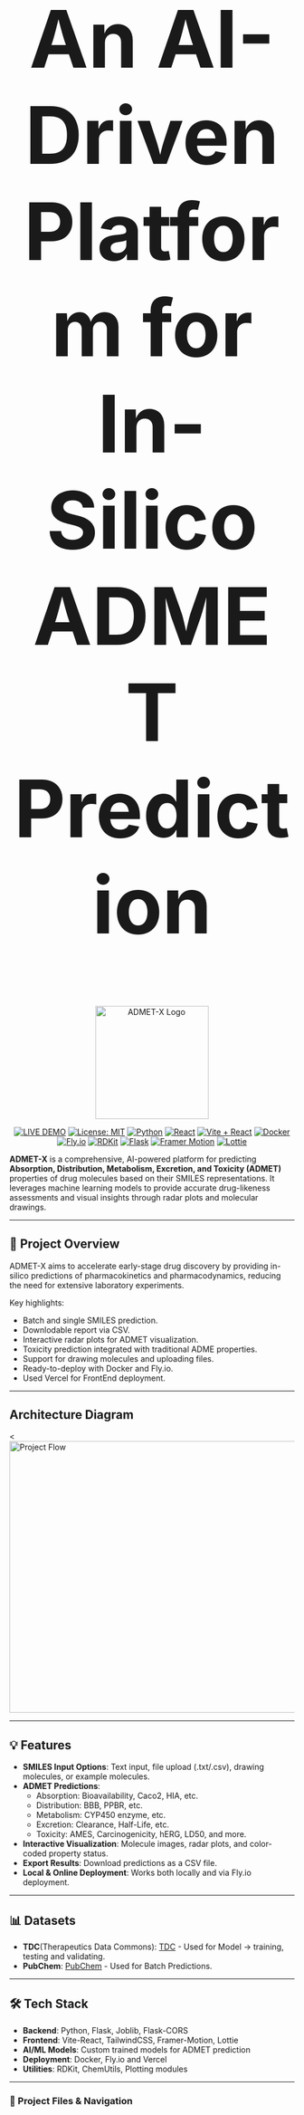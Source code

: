 <div align="center">

  <!-- Title -->
  <h1 style="font-size: 10em;">An AI-Driven Platform for In-Silico ADMET Prediction</h1>

  <!-- Logo -->
  <img width="200" height="200" alt="ADMET-X Logo" src="https://github.com/user-attachments/assets/5fe01a51-fec8-441e-a973-11cfdee642a1"/>


  <!-- Badges -->
  <p>
    <a href="https://admet-x.vercel.app/"><img src="https://img.shields.io/badge/Live-Demo-green" alt="LIVE DEMO"></a>
    <a href="LICENSE"><img src="https://img.shields.io/badge/License-MIT-yellow.svg" alt="License: MIT"></a>
    <a href="https://www.python.org/"><img src="https://img.shields.io/badge/Python-3.12-blue.svg" alt="Python"></a>
    <a href="https://reactjs.org/"><img src="https://img.shields.io/badge/React-18.2.0-blue.svg" alt="React"></a>
    <a href="https://vitejs.dev/"><img src="https://img.shields.io/badge/Vite-React-orange.svg" alt="Vite + React"></a>
    <a href="https://www.docker.com/"><img src="https://img.shields.io/badge/Docker-Container-blue.svg" alt="Docker"></a>
    <a href="https://fly.io/"><img src="https://img.shields.io/badge/Deployment-Fly.io-purple.svg" alt="Fly.io"></a>
    <a href="https://www.rdkit.org/"><img src="https://img.shields.io/badge/RDKit-Chemistry-green.svg" alt="RDKit"></a>
    <a href="https://flask.palletsprojects.com/"><img src="https://img.shields.io/badge/Flask-Backend-orange.svg" alt="Flask"></a>
    <a href="https://framer.com/motion/"><img src="https://img.shields.io/badge/FramerMotion-Animation-pink.svg" alt="Framer Motion"></a>
    <a href="https://lottiefiles.com/"><img src="https://img.shields.io/badge/Lottie-Animations-blue.svg" alt="Lottie"></a>
  </p>

</div>

**ADMET-X** is a comprehensive, AI-powered platform for predicting **Absorption, Distribution, Metabolism, Excretion, and Toxicity (ADMET)** properties of drug molecules based on their SMILES representations. It leverages machine learning models to provide accurate drug-likeness assessments and visual insights through radar plots and molecular drawings.

---

## 🚀 Project Overview

ADMET-X aims to accelerate early-stage drug discovery by providing in-silico predictions of pharmacokinetics and pharmacodynamics, reducing the need for extensive laboratory experiments.  

Key highlights:

- Batch and single SMILES prediction.
- Downlodable report via CSV.
- Interactive radar plots for ADMET visualization.
- Toxicity prediction integrated with traditional ADME properties.
- Support for drawing molecules and uploading files.
- Ready-to-deploy with Docker and Fly.io.
- Used Vercel for FrontEnd deployment.

---

## Architecture Diagram

<<img width="1092" height="480" alt="Project Flow" src="https://github.com/user-attachments/assets/4734ee12-fc9b-4723-bc22-7481fa63e5a0" />

---

## 💡 Features

- **SMILES Input Options**: Text input, file upload (.txt/.csv), drawing molecules, or example molecules.
- **ADMET Predictions**:
  - Absorption: Bioavailability, Caco2, HIA, etc.
  - Distribution: BBB, PPBR, etc.
  - Metabolism: CYP450 enzyme, etc.
  - Excretion: Clearance, Half-Life, etc.
  - Toxicity: AMES, Carcinogenicity, hERG, LD50, and more.
- **Interactive Visualization**: Molecule images, radar plots, and color-coded property status.
- **Export Results**: Download predictions as a CSV file.
- **Local & Online Deployment**: Works both locally and via Fly.io deployment.

---

## 📊 Datasets

- **TDC**(Therapeutics Data Commons): [TDC](https://tdcommons.ai/single_pred_tasks/overview/) - Used for Model -> training, testing and validating.
- **PubChem**: [PubChem](https://pubchem.ncbi.nlm.nih.gov/) - Used for Batch Predictions.

---

## 🛠 Tech Stack

- **Backend**: Python, Flask, Joblib, Flask-CORS
- **Frontend**: Vite-React, TailwindCSS, Framer-Motion, Lottie
- **AI/ML Models**: Custom trained models for ADMET prediction
- **Deployment**: Docker, Fly.io and Vercel
- **Utilities**: RDKit, ChemUtils, Plotting modules

---

### 📁 Project Files & Navigation
```bash
ADMET-X/
├── BackEnd/                # Flask backend code, app.py, utils, Models folder
├── FrontEnd/               # React frontend code
├── Model_predictions/      # Predicted ADMET results (optional storage)
├── Model_training/         # Scripts and notebooks for training ML models
├── Test_Model/             # Unit tests or test scripts for models
├── admet_data/             # Raw datasets used for training/testing
├── LICENSE                 # MIT License file
├── README.md               # Project README with badges, instructions, contributors
├── SECURITY.md             # Security policy and responsible disclosure
├── example.py              # Example script demonstrating usage
├── package-lock.json       # Frontend dependency lock file
├── package.json            # Frontend dependency definitions
└── paths.py                # Paths configuration for project directories/files
```

---

## ⚙️ Installation (Local Setup)

### **1. Clone the repository**
```bash
git clone https://github.com/yourusername/ADMET-X.git
cd ADMET/BackEnd
```

### **2. Setup Conda Environment**
```bash
conda env create -f environment.yml
conda activate admet_env
```

### **3. Run BackEnd**
```bash
python app.py
```
### **Running localhosts**
```bash
Backend will run at: http://127.0.0.1:8080
Test endpoint: http://127.0.0.1:8080/ → should return "Backend is running."
```

### **4. Setup FrontEnd**
```bash
cd ../FrontEnd
npm install
npm run dev
```

---

## 🌐 Deployment

### **1. Docker**
```bash
docker build -t admet-ai .
docker run -p 8080:8080 admet-ai
```

### **2. Fly.io**
```bash
"C:\Users\Rohith Reddy G K\.fly\bin\flyctl.exe" launch
```

---

## 🖥 Usage

- Input molecule SMILES via text, file, draw, or example.
- Click Predict.
- View interactive ADMET radar plots and molecular images.
- Optionally, download all results as CSV.

---

### 👥 Contributors
| Name                 | GitHub                                     | LinkedIn                                               |
| ---------------------| ------------------------------------------ | ------------------------------------------------------ |
| Sheik Arshad Ibrahim | [GitHub](https://github.com/arshadibrahim882) | [LinkedIn](https://www.linkedin.com/in/sheik-arshad-ibrahim-33a16829a/) |
| Rohith Reddy G K     | [GitHub](https://github.com/RohithReddyGK)  | [LinkedIn](https://www.linkedin.com/in/rohithreddygk/)  |
| Sayed Jahangir Ali   | [GitHub](https://github.com/Jahangir-ali-74)      |  -  |
| Thirumurugan M       | [GitHub](https://github.com/thirumuruganmeganath-ops)      |  -     |

---

## 🧪 Contribution

Contributions are welcome! To contribute:
- Fork the repository
- Create a branch: git checkout -b feature-name
- Make changes and commit: git commit -m "Add new feature"
- Push to branch: git push origin feature-name
- Open a Pull Request

---

## 🌟If you liked our project, git it a ⭐.
